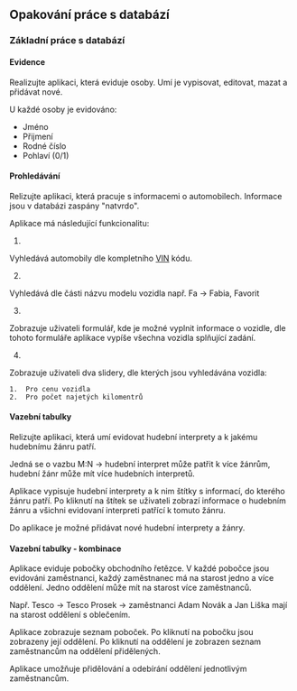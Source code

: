 ## Opakování práce s databází

### Základní práce s databází

#### Evidence

 Realizujte aplikaci, která eviduje osoby. Umí je vypisovat, editovat, mazat a přidávat nové. 

 U každé osoby je evidováno: 

*   Jméno
*   Přijmení
*   Rodné číslo
*   Pohlaví (0/1)

#### Prohledávání

 Relizujte aplikaci, která pracuje s informacemi o automobilech. Informace jsou v databázi zaspány "natvrdo". 

Aplikace má následující funkcionalitu:

1.  

 Vyhledává automobily dle kompletního [VIN](https://cs.wikipedia.org/wiki/Identifika%C4%8Dn%C3%AD_%C4%8D%C3%ADslo_vozidla) kódu. 

2.  

 Vyhledává dle části názvu modelu vozidla např. Fa -> Fabia, Favorit 

3.  

 Zobrazuje uživateli formulář, kde je možné vyplnit informace o vozidle, dle tohoto formuláře aplikace vypíše všechna vozidla splňující zadání. 

4.  

 Zobrazuje uživateli dva slidery, dle kterých jsou vyhledávána vozidla: 

    1.  Pro cenu vozidla
    2.  Pro počet najetých kilomentrů

#### Vazební tabulky

 Relizujte aplikaci, která umí evidovat hudební interprety a k jakému hudebnímu žánru patří. 

 Jedná se o vazbu M:N -> hudební interpret může patřit k více žánrům, hudební žánr může mít více hudebních interpretů. 

 Aplikace vypisuje hudební interprety a k nim štítky s informací, do kterého žánru patří. Po kliknutí na štítek se uživateli zobrazí informace o hudebním žánru a všichni evidovaní interpreti patřící k tomuto žánru. 

 Do aplikace je možné přidávat nové hudební interprety a žánry. 

#### Vazební tabulky - kombinace

 Aplikace eviduje pobočky obchodního řetězce. V každé pobočce jsou evidováni zaměstnanci, každý zaměstnanec má na starost jedno a více oddělení. Jedno oddělení může mít na starost více zaměstnanců. 

 Např. Tesco -> Tesco Prosek -> zaměstnanci Adam Novák a Jan Liška mají na starost oddělení s oblečením. 

 Aplikace zobrazuje seznam poboček. Po kliknutí na pobočku jsou zobrazeny její oddělení. Po kliknutí na oddělení je zobrazen seznam zaměstnancům na oddělení přidělených. 

 Aplikace umožňuje přidělování a odebírání oddělení jednotlivým zaměstnancům. 